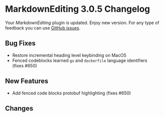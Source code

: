 # MarkdownEditing 3.0.5 Changelog

Your _MarkdownEditing_ plugin is updated. Enjoy new version. For any type of
feedback you can use [GitHub issues][issues].

## Bug Fixes

* Restore incremental heading level keybinding on MacOS
* Fenced codeblocks learned `go` and `dockerfile` language identifiers (fixes #650)

## New Features

* Add fenced code blocks protobuf highlighting (fixes #650)

## Changes

[issues]: https://github.com/SublimeText-Markdown/MarkdownEditing/issues
